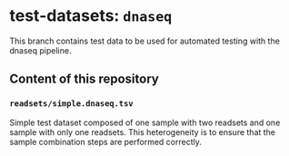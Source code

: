 # test-datasets: `dnaseq`

This branch contains test data to be used for automated testing with the dnaseq pipeline.

## Content of this repository

### `readsets/simple.dnaseq.tsv`

Simple test dataset composed of one sample with two readsets and one sample with only one readsets. This heterogeneity is to ensure that the sample combination steps are performed correctly.


